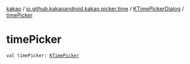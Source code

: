 [kakao](../../index.md) / [io.github.kakaoandroid.kakao.picker.time](../index.md) / [KTimePickerDialog](index.md) / [timePicker](./time-picker.md)

# timePicker

`val timePicker: `[`KTimePicker`](../-k-time-picker/index.md)